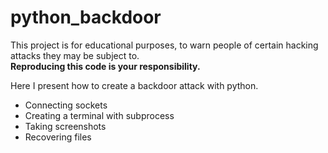 # python_backdoor

This project is for educational purposes, to warn people of certain hacking attacks they may be subject to.<br>
**Reproducing this code is your responsibility.**

Here I present how to create a backdoor attack with python.

- Connecting sockets 
- Creating a terminal with subprocess
- Taking screenshots 
- Recovering files 

